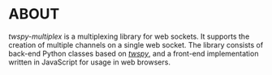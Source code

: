 ABOUT
=====

*twspy-multiplex* is a multiplexing library for web sockets. It supports the
creation of multiple channels on a single web socket. The library consists of
back-end Python classes based on [*twspy*](https://github.com/taddeus/twspy),
and a front-end implementation written in JavaScript for usage in web browsers.

